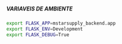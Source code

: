 ##### VARIAVEIS DE AMBIENTE #####

```sh
export FLASK_APP=mstarsupply_backend.app
export FLASK_ENV=Development
export FLASK_DEBUG=True
```